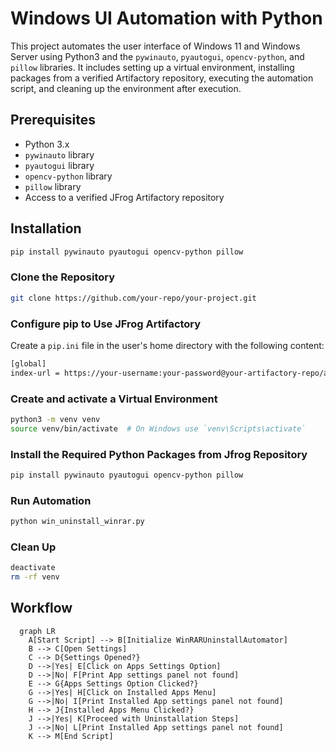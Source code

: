 # Windows UI Automation with Python

This project automates the user interface of Windows 11 and Windows Server using Python3 and the `pywinauto`, `pyautogui`, `opencv-python`, and `pillow` libraries. It includes setting up a virtual environment, installing packages from a verified Artifactory repository, executing the automation script, and cleaning up the environment after execution.

## Prerequisites

- Python 3.x
- `pywinauto` library
- `pyautogui` library
- `opencv-python` library
- `pillow` library
- Access to a verified JFrog Artifactory repository

## Installation
```sh
pip install pywinauto pyautogui opencv-python pillow
```

### Clone the Repository

```sh
git clone https://github.com/your-repo/your-project.git
```

### Configure pip to Use JFrog Artifactory
Create a `pip.ini` file in the user's home directory with the following content:
```sh
[global]
index-url = https://your-username:your-password@your-artifactory-repo/api/pypi/pypi/simple
```

### Create and activate a Virtual Environment
```sh
python3 -m venv venv
source venv/bin/activate  # On Windows use `venv\Scripts\activate`
```

### Install the Required Python Packages from Jfrog Repository
```sh
pip install pywinauto pyautogui opencv-python pillow
```

### Run Automation
```sh
python win_uninstall_winrar.py
```

### Clean Up
```sh
deactivate
rm -rf venv
```


## Workflow
```mermaid
  graph LR
    A[Start Script] --> B[Initialize WinRARUninstallAutomator]
    B --> C[Open Settings]
    C --> D{Settings Opened?}
    D -->|Yes| E[Click on Apps Settings Option]
    D -->|No| F[Print App settings panel not found]
    E --> G{Apps Settings Option Clicked?}
    G -->|Yes| H[Click on Installed Apps Menu]
    G -->|No| I[Print Installed App settings panel not found]
    H --> J{Installed Apps Menu Clicked?}
    J -->|Yes| K[Proceed with Uninstallation Steps]
    J -->|No| L[Print Installed App settings panel not found]
    K --> M[End Script]
```